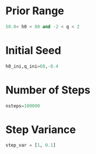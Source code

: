 # Prior Range
```python
50.0< h0 < 80 and -2 < q < 2
```
# Initial Seed
```python
h0_ini,q_ini=60,-0.4
```
# Number of Steps
```python
nsteps=100000
```
# Step Variance
```python
step_var = [1, 0.1]
```
